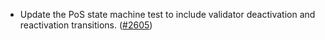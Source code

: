 - Update the PoS state machine test to include validator deactivation and
  reactivation transitions. ([\#2605](https://github.com/anoma/namada/pull/2605))